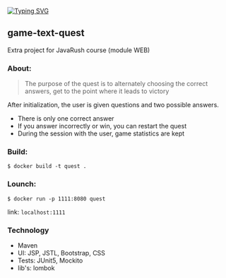 [![Typing SVG](https://readme-typing-svg.herokuapp.com?font=Fira+Code&pause=1000&width=435&lines=Apocalypse)](https://git.io/typing-svg)

<h2><a>game-text-quest</a></h2>

Extra project for JavaRush course (module WEB)

<h3><a>About: </a></h3>

> The purpose of the quest is to alternately choosing the correct answers,
> get to the point where it leads to victory

After initialization, the user is given questions and two possible answers.
* There is only one correct answer
* If you answer incorrectly or win, you can restart the quest
* During the session with the user, game statistics are kept

<h3><a>Build: </a></h3>

```$ docker build -t quest .```

<h3 ><a>Lounch:</a></h3>

```$ docker run -p 1111:8080 quest```

link: ```localhost:1111```

<h3><a>Technology</a></h3>

- Maven
- UI: JSP, JSTL, Bootstrap, CSS
- Tests: JUnit5, Mockito
- lib's: lombok
